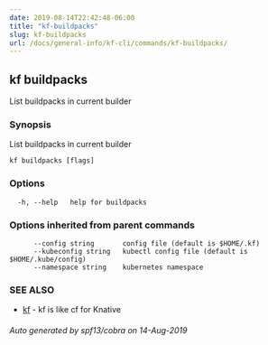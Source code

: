 ```yaml
---
date: 2019-08-14T22:42:48-06:00
title: "kf-buildpacks"
slug: kf-buildpacks
url: /docs/general-info/kf-cli/commands/kf-buildpacks/
---
```

## kf buildpacks

List buildpacks in current builder

### Synopsis

List buildpacks in current builder

```
kf buildpacks [flags]
```

### Options

```
  -h, --help   help for buildpacks
```

### Options inherited from parent commands

```
      --config string       config file (default is $HOME/.kf)
      --kubeconfig string   kubectl config file (default is $HOME/.kube/config)
      --namespace string    kubernetes namespace
```

### SEE ALSO

* [kf](/docs/general-info/kf-cli/commands/kf/)	 - kf is like cf for Knative

###### Auto generated by spf13/cobra on 14-Aug-2019
